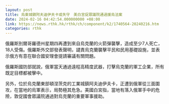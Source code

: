 ```yaml
---
layout: post
title: 烏東城鎮阿夫迪伊夫卡或失守　美白宮促眾議院通過援烏法案
date: 2024-02-16 04:42:54.000000000 +08:00
link: https://news.rthk.hk/rthk/ch/component/k2/1740564-20240216.htm
categories: rthk
---
```


俄羅斯別爾哥羅德州星期四再遭到來自烏克蘭的火箭彈襲擊，造成至少7人死亡，18人受傷。俄羅斯外交部發表聲明，譴責烏克蘭襲擊平民和民用基礎設施，並表示俄方有意在聯合國安理會提請審議有關問題。

俄羅斯國防部就說，俄軍當天通過遠程高精度武器，打擊烏克蘭的軍工企業，所有既定目標都被擊中。

另外，位於烏克蘭東部頓涅茨克的工業城鎮阿夫迪伊夫卡，正遭到俄軍從三面圍攻，在當地的烏軍表示，局勢極其危急。美國白宮指，當地有落入俄軍手中的危險，敦促國會眾議院通過對烏克蘭的重要軍事援助。
